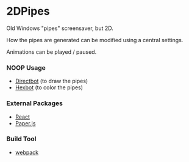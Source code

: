 # 2DPipes

Old Windows "pipes" screensaver, but 2D.

How the pipes are generated can be modified using a central settings.

Animations can be played / paused.

### NOOP Usage

- [Directbot](https://noopschallenge.com/challenges/directbot) (to draw the pipes)
- [Hexbot](https://noopschallenge.com/challenges/hexbot) (to color the pipes)

### External Packages

- [React](https://reactjs.org)
- [Paper.js](https://paperjs.org)

### Build Tool

- [webpack](https://webpack.js.org)
